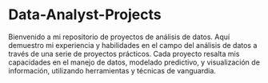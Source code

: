 # Data-Analyst-Projects
Bienvenido a mi repositorio de proyectos de análisis de datos. Aquí demuestro mi experiencia y habilidades en el campo del análisis de datos a través de una serie de proyectos prácticos. Cada proyecto resalta mis capacidades en el manejo de datos, modelado predictivo, y visualización de información, utilizando herramientas y técnicas de vanguardia.
